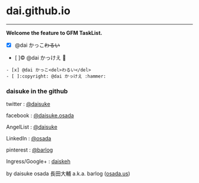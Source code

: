 dai.github.io
=============

* * *

**Welcome the feature to GFM TaskList.**

- [x] @dai かっこ<del>わるい</del>
- [ ]:copyright: @dai かっけえ :hammer:

```
- [x] @dai かっこ<del>わるい</del>
- [ ]:copyright: @dai かっけえ :hammer:
```


### daisuke in the github

twitter
:   [@daisuke](https://twitter.com/daisuke)

facebook
:   [@daisuke.osada](https://facebook.com/daisuke.osada)

AngelList
:   [@daisuke](https://angel.co/daisuke)

LinkedIn
:   [@osada](https://linkedin.com/in/osada)

pinterest
:   [@barlog](https://pinterest.com/barlog)

Ingress/Google+
:   [daiskeh](https://google.com/+daisukeosada)

by daisuke osada 長田大輔 a.k.a. barlog ([osada.us](https://osada.us))
